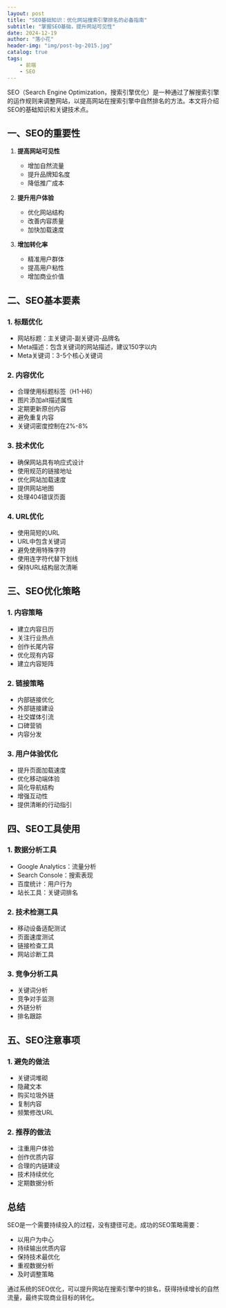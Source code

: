 ```yaml
---
layout: post
title: "SEO基础知识：优化网站搜索引擎排名的必备指南"
subtitle: "掌握SEO基础，提升网站可见性"
date: 2024-12-19
author: "落小花"
header-img: "img/post-bg-2015.jpg"
catalog: true
tags:
    - 前端
    - SEO
---
```


SEO（Search Engine Optimization，搜索引擎优化）是一种通过了解搜索引擎的运作规则来调整网站，以提高网站在搜索引擎中自然排名的方法。本文将介绍SEO的基础知识和关键技术点。

## 一、SEO的重要性

1. **提高网站可见性**
   - 增加自然流量
   - 提升品牌知名度
   - 降低推广成本

2. **提升用户体验**
   - 优化网站结构
   - 改善内容质量
   - 加快加载速度

3. **增加转化率**
   - 精准用户群体
   - 提高用户粘性
   - 增加商业价值

## 二、SEO基本要素

### 1. 标题优化
- 网站标题：主关键词-副关键词-品牌名
- Meta描述：包含关键词的网站描述，建议150字以内
- Meta关键词：3-5个核心关键词

### 2. 内容优化
- 合理使用标题标签（H1-H6）
- 图片添加alt描述属性
- 定期更新原创内容
- 避免重复内容
- 关键词密度控制在2%-8%

### 3. 技术优化
- 确保网站具有响应式设计
- 使用规范的链接地址
- 优化网站加载速度
- 提供网站地图
- 处理404错误页面

### 4. URL优化
- 使用简短的URL
- URL中包含关键词
- 避免使用特殊字符
- 使用连字符代替下划线
- 保持URL结构层次清晰

## 三、SEO优化策略

### 1. 内容策略
- 建立内容日历
- 关注行业热点
- 创作长尾内容
- 优化现有内容
- 建立内容矩阵

### 2. 链接策略
- 内部链接优化
- 外部链接建设
- 社交媒体引流
- 口碑营销
- 内容分发

### 3. 用户体验优化
- 提升页面加载速度
- 优化移动端体验
- 简化导航结构
- 增强互动性
- 提供清晰的行动指引

## 四、SEO工具使用

### 1. 数据分析工具
- Google Analytics：流量分析
- Search Console：搜索表现
- 百度统计：用户行为
- 站长工具：关键词排名

### 2. 技术检测工具
- 移动设备适配测试
- 页面速度测试
- 链接检查工具
- 网站诊断工具

### 3. 竞争分析工具
- 关键词分析
- 竞争对手监测
- 外链分析
- 排名跟踪

## 五、SEO注意事项

### 1. 避免的做法
- 关键词堆砌
- 隐藏文本
- 购买垃圾外链
- 复制内容
- 频繁修改URL

### 2. 推荐的做法
- 注重用户体验
- 创作优质内容
- 合理的内链建设
- 技术持续优化
- 定期数据分析

## 总结

SEO是一个需要持续投入的过程，没有捷径可走。成功的SEO策略需要：
- 以用户为中心
- 持续输出优质内容
- 保持技术最优化
- 重视数据分析
- 及时调整策略

通过系统的SEO优化，可以提升网站在搜索引擎中的排名，获得持续增长的自然流量，最终实现商业目标的转化。
